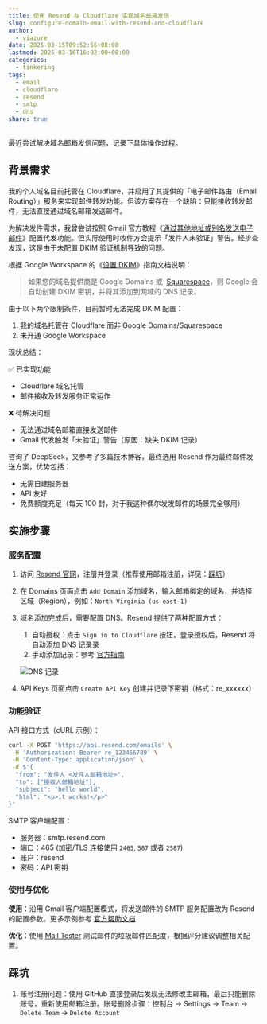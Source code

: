 ```yaml
---
title: 使用 Resend 与 Cloudflare 实现域名邮箱发信
slug: configure-domain-email-with-resend-and-cloudflare
author:
  - viazure
date: 2025-03-15T09:52:56+08:00
lastmod: 2025-03-16T16:02:00+08:00
categories:
  - tinkering
tags:
  - email
  - cloudflare
  - resend
  - smtp
  - dns
share: true
---
```


最近尝试解决域名邮箱发信问题，记录下具体操作过程。

## 背景需求

我的个人域名目前托管在 Cloudflare，并启用了其提供的「电子邮件路由（Email Routing）」服务来实现邮件转发功能。但该方案存在一个缺陷：只能接收转发邮件，无法直接通过域名邮箱发送邮件。

为解决发件需求，我曾尝试按照 Gmail 官方教程《[通过其他地址或别名发送电子邮件](https://support.google.com/mail/answer/22370)》配置代发功能。但实际使用时收件方会提示「发件人未验证」警告。经排查发现，这是由于未配置 DKIM 验证机制导致的问题。

根据 Google Workspace 的《[设置 DKIM](https://support.google.com/a/answer/174124?sjid=17788796605478889522-NC&rd=1#dkim-check-set-up)》指南文档说明：

> 如果您的域名提供商是 Google Domains 或  [Squarespace](https://squarespace.com/)，则 Google 会自动创建 DKIM 密钥，并将其添加到网域的 DNS 记录。

由于以下两个限制条件，目前暂时无法完成 DKIM 配置：

1. 我的域名托管在 Cloudflare 而非 Google Domains/Squarespace
2. 未开通 Google Workspace

现状总结：

✅ 已实现功能

- Cloudflare 域名托管
- 邮件接收及转发服务正常运作

❌ 待解决问题

- 无法通过域名邮箱直接发送邮件
- Gmail 代发触发「未验证」警告（原因：缺失 DKIM 记录）

咨询了 DeepSeek，又参考了多篇技术博客，最终选用 Resend 作为最终邮件发送方案，优势包括：

- 无需自建服务器
- API 友好
- 免费额度充足（每天 100 封，对于我这种偶尔发发邮件的场景完全够用）

## 实施步骤

### 服务配置

1. 访问 [Resend 官网](https://resend.com)，注册并登录（推荐使用邮箱注册，详见：[踩坑](#踩坑)）
2. 在 Domains 页面点击 `Add Domain` 添加域名，输入邮箱绑定的域名，并选择区域（Region），例如：`North Virginia (us-east-1)`
3. 域名添加完成后，需要配置 DNS。Resend 提供了两种配置方式：

   1. 自动授权：点击 `Sign in to Cloudflare` 按钮，登录授权后，Resend 将自动添加 DNS 记录录
   2. 手动添加记录：参考 [官方指南](https://resend.com/docs/knowledge-base/cloudflare)

   ![DNS 记录](https://webpimg.viazure.cc/250316160031078.png)

4. API Keys 页面点击 `Create API Key` 创建并记录下密钥（格式：re_xxxxxx）

### 功能验证

API 接口方式（cURL 示例）：

```bash
curl -X POST 'https://api.resend.com/emails' \
 -H 'Authorization: Bearer re_123456789' \
 -H 'Content-Type: application/json' \
 -d $'{
  "from": "发件人 <发件人邮箱地址>",
  "to": ["接收人邮箱地址"],
  "subject": "hello world",
  "html": "<p>it works!</p>"
}'
```

SMTP 客户端配置：

- 服务器：smtp.resend.com
- 端口：465 (加密/TLS 连接使用 `2465`, `587` 或者 `2587`)
- 账户：resend
- 密码：API 密钥

### 使用与优化

**使用**：沿用 Gmail 客户端配置模式，将发送邮件的 SMTP 服务配置改为 Resend 的配置参数。更多示例参考 [官方帮助文档](https://resend.com/docs/send-with-smtp)

**优化**：使用 [Mail Tester](https://www.mail-tester.com/) 测试邮件的垃圾邮件匹配度，根据评分建议调整相关配置。

## 踩坑

1. 账号注册问题：使用 GitHub 直接登录后发现无法修改主邮箱，最后只能删除账号，重新使用邮箱注册。账号删除步骤：控制台 -> Settings -> Team -> `Delete Team` -> `Delete Account`
